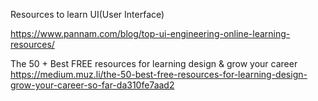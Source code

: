Resources to learn UI(User Interface)

https://www.pannam.com/blog/top-ui-engineering-online-learning-resources/

The 50 + Best FREE resources for learning design & grow your career
https://medium.muz.li/the-50-best-free-resources-for-learning-design-grow-your-career-so-far-da310fe7aad2